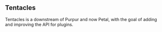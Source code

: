 ## Tentacles
Tentacles is a downstream of Purpur and now Petal, with the goal of adding and improving the API for plugins.